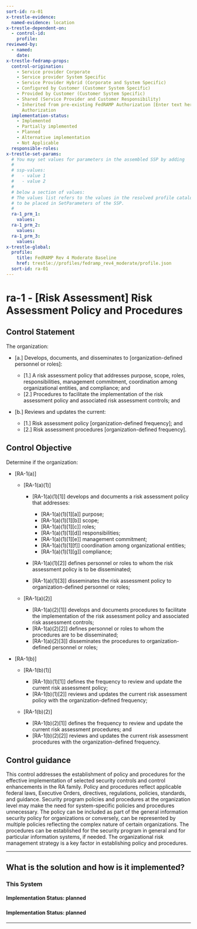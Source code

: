```yaml
---
sort-id: ra-01
x-trestle-evidence:
  named-evidence: location
x-trestle-dependent-on:
  - control-id:
    profile:
reviewed-by:
  - named:
    date:
x-trestle-fedramp-props:
  control-origination:
    - Service provider Corporate
    - Service provider System Specific
    - Service Provider Hybrid (Corporate and System Specific)
    - Configured by Customer (Customer System Specific)
    - Provided by Customer (Customer System Specific)
    - Shared (Service Provider and Customer Responsibility)
    - Inherited from pre-existing FedRAMP Authorization [Enter text here], Date of
      Authorization
  implementation-status:
    - Implemented
    - Partially implemented
    - Planned
    - Alternative implementation
    - Not Applicable
  responsible-roles:
x-trestle-set-params:
  # You may set values for parameters in the assembled SSP by adding
  #
  # ssp-values:
  #   - value 1
  #   - value 2
  #
  # below a section of values:
  # The values list refers to the values in the resolved profile catalog, and the ssp-values represent new values
  # to be placed in SetParameters of the SSP.
  #
  ra-1_prm_1:
    values:
  ra-1_prm_2:
    values:
  ra-1_prm_3:
    values:
x-trestle-global:
  profile:
    title: FedRAMP Rev 4 Moderate Baseline
    href: trestle://profiles/fedramp_rev4_moderate/profile.json
  sort-id: ra-01
---
```


# ra-1 - \[Risk Assessment\] Risk Assessment Policy and Procedures

## Control Statement

The organization:

- \[a.\] Develops, documents, and disseminates to [organization-defined personnel or roles]:

  - \[1.\] A risk assessment policy that addresses purpose, scope, roles, responsibilities, management commitment, coordination among organizational entities, and compliance; and
  - \[2.\] Procedures to facilitate the implementation of the risk assessment policy and associated risk assessment controls; and

- \[b.\] Reviews and updates the current:

  - \[1.\] Risk assessment policy [organization-defined frequency]; and
  - \[2.\] Risk assessment procedures [organization-defined frequency].

## Control Objective

Determine if the organization:

- \[RA-1(a)\]

  - \[RA-1(a)(1)\]

    - \[RA-1(a)(1)[1]\] develops and documents a risk assessment policy that addresses:

      - \[RA-1(a)(1)[1][a]\] purpose;
      - \[RA-1(a)(1)[1][b]\] scope;
      - \[RA-1(a)(1)[1][c]\] roles;
      - \[RA-1(a)(1)[1][d]\] responsibilities;
      - \[RA-1(a)(1)[1][e]\] management commitment;
      - \[RA-1(a)(1)[1][f]\] coordination among organizational entities;
      - \[RA-1(a)(1)[1][g]\] compliance;

    - \[RA-1(a)(1)[2]\] defines personnel or roles to whom the risk assessment policy is to be disseminated;
    - \[RA-1(a)(1)[3]\] disseminates the risk assessment policy to organization-defined personnel or roles;

  - \[RA-1(a)(2)\]

    - \[RA-1(a)(2)[1]\] develops and documents procedures to facilitate the implementation of the risk assessment policy and associated risk assessment controls;
    - \[RA-1(a)(2)[2]\] defines personnel or roles to whom the procedures are to be disseminated;
    - \[RA-1(a)(2)[3]\] disseminates the procedures to organization-defined personnel or roles;

- \[RA-1(b)\]

  - \[RA-1(b)(1)\]

    - \[RA-1(b)(1)[1]\] defines the frequency to review and update the current risk assessment policy;
    - \[RA-1(b)(1)[2]\] reviews and updates the current risk assessment policy with the organization-defined frequency;

  - \[RA-1(b)(2)\]

    - \[RA-1(b)(2)[1]\] defines the frequency to review and update the current risk assessment procedures; and
    - \[RA-1(b)(2)[2]\] reviews and updates the current risk assessment procedures with the organization-defined frequency.

## Control guidance

This control addresses the establishment of policy and procedures for the effective implementation of selected security controls and control enhancements in the RA family. Policy and procedures reflect applicable federal laws, Executive Orders, directives, regulations, policies, standards, and guidance. Security program policies and procedures at the organization level may make the need for system-specific policies and procedures unnecessary. The policy can be included as part of the general information security policy for organizations or conversely, can be represented by multiple policies reflecting the complex nature of certain organizations. The procedures can be established for the security program in general and for particular information systems, if needed. The organizational risk management strategy is a key factor in establishing policy and procedures.

______________________________________________________________________

## What is the solution and how is it implemented?

<!-- For implementation status enter one of: implemented, partial, planned, alternative, not-applicable -->

<!-- Note that the list of rules under ### Rules: is read-only and changes will not be captured after assembly to JSON -->

### This System

<!-- Add implementation prose for the main This System component for control: ra-1 -->

#### Implementation Status: planned

### 

<!-- Add control implementation description here for control: ra-1 -->

#### Implementation Status: planned

______________________________________________________________________
